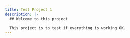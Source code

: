 ```yaml
---
title: Test Project 1
description: |-
  ## Welcome to this project

  This project is to test if everything is working OK.
---
```

